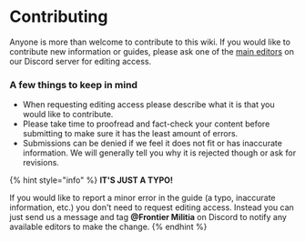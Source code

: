 # Contributing

Anyone is more than welcome to contribute to this wiki. If you would like to contribute new information or guides, please ask one of the [main editors](contributors.md#admins-main-editors) on our Discord server for editing access.

### A few things to keep in mind

* When requesting editing access please describe what it is that you would like to contribute.
* Please take time to proofread and fact-check your content before submitting to make sure it has the least amount of errors.
* Submissions can be denied if we feel it does not fit or has inaccurate information. We will generally tell you why it is rejected though or ask for revisions.

{% hint style="info" %}
**IT'S JUST A TYPO!**

If you would like to report a minor error in the guide (a typo, inaccurate information, etc.) you don't need to request editing access. Instead you can just send us a message and tag **@Frontier Militia** on Discord to notify any available editors to make the change.
{% endhint %}
